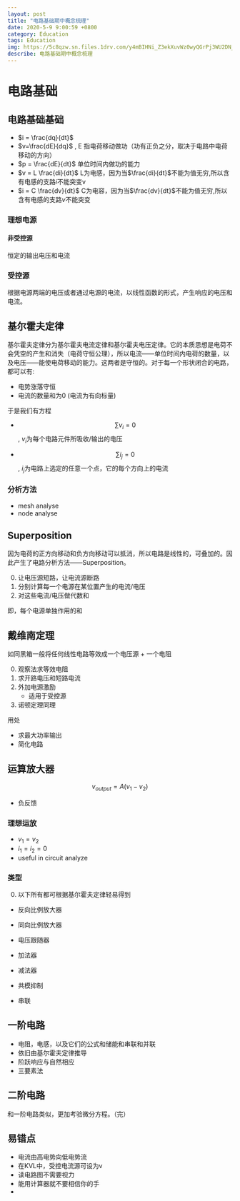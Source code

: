 ```yaml
---
layout: post
title: "电路基础期中概念梳理"
date: 2020-5-9 9:00:59 +0800
category: Education
tags: Education
img: https://5c8qzw.sn.files.1drv.com/y4mBIHNi_Z3ekXuvWz0wyQGrPj3WU2DN_IH-wc965zLTbW5SGrjzvzgq10BdT3lv2nPYPRa5pMZcwDj2lRTpPN8bdFveYN5j1VPB58hr8ikSab7RQgjWgfax5-n-axGhkqATx-cQyFtw7fcGzgy_uR7e50MtW657S3I5VPQ9bXF8iqAOrUBxGiW0g7T-oc9pailfqA9cZDwecgc_ZYu3-cKiw?width=615&height=285&cropmode=none
describe: 电路基础期中概念梳理
---
```






# 电路基础

## 电路基础基础

- $i = \frac{dq}{dt}$
- $v=\frac{dE}{dq}$  , E 指电荷移动做功（功有正负之分，取决于电路中电荷移动的方向）
- $p = \frac{dE}{dt}$   单位时间内做功的能力
- $v = L \frac{di}{dt}$  L为电感，因为当$\frac{di}{dt}$不能为值无穷,所以含有电感的支路$i$不能突变v
- $i = C \frac{dv}{dt}$  C为电容，因为当$\frac{dv}{dt}$不能为值无穷,所以含有电感的支路$v$不能突变

### 理想电源

#### 非受控源

恒定的输出电压和电流

### 受控源

根据电源两端的电压或者通过电源的电流，以线性函数的形式，产生响应的电压和电流。

## 基尔霍夫定律

基尔霍夫定律分为基尔霍夫电流定律和基尔霍夫电压定律。它的本质思想是电荷不会凭空的产生和消失（电荷守恒公理），所以电流——单位时间内电荷的数量，以及电压——能使电荷移动的能力。这两者是守恒的。对于每一个形状闭合的电路，都可以有:

- 电势涨落守恒
- 电流的数量和为0 (电流为有向标量)

于是我们有方程

- $$\sum{v_i} = 0$$, $v_i$为每个电路元件所吸收/输出的电压

- $$\sum{i_j} = 0$$, $i_j$为电路上选定的任意一个点，它的每个方向上的电流

### 分析方法

- mesh analyse
- node analyse

## Superposition

因为电荷的正方向移动和负方向移动可以抵消，所以电路是线性的，可叠加的。因此产生了电路分析方法——Superposition。

0. 让电压源短路，让电流源断路
1. 分别计算每一个电源在某位置产生的电流/电压
2. 对这些电流/电压做代数和

即，每个电源单独作用的和

## 戴维南定理

如同黑箱一般将任何线性电路等效成一个电压源 + 一个电阻

0. 观察法求等效电阻
1. 求开路电压和短路电流
2. 外加电源激励
   - 适用于受控源
3. 诺顿定理同理

用处

- 求最大功率输出
- 简化电路

## 运算放大器

$$ v_{output} = A(v_1-v_2)$$

- 负反馈

### 理想运放

- $v_1=v_2$
- $i_1 = i_2 = 0$
- useful in circuit analyze

### 类型

0. 以下所有都可根据基尔霍夫定律轻易得到

- 反向比例放大器

- 同向比例放大器

- 电压跟随器

- 加法器

- 减法器

- 共模抑制

- 串联

## 一阶电路

- 电阻，电感，以及它们的公式和储能和串联和并联
- 依旧由基尔霍夫定律推导
- 阶跃响应与自然相应
- 三要素法

## 二阶电路

和一阶电路类似，更加考验微分方程。（完）

  

## 易错点

- 电流由高电势向低电势流
- 在KVL中，受控电流源可设为v
- 读电路图不需要视力
- 能用计算器就不要相信你的手
- 



